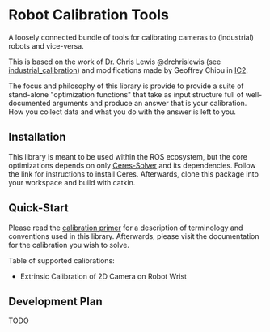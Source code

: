 # Robot Calibration Tools
A loosely connected bundle of tools for calibrating cameras to (industrial) robots and vice-versa.

This is based on the work of Dr. Chris Lewis @drchrislewis (see [industrial_calibration](https://github.com/ros-industrial/industrial_calibration)) and modifications made by Geoffrey Chiou in [IC2](https://github.com/geoffreychiou/IC2/). 

The focus and philosophy of this library is provide to provide a suite of stand-alone "optimization functions" that take as input structure full of well-documented arguments and produce an answer that is your calibration. How you collect data and what you do with the answer is left to you.

## Installation
This library is meant to be used within the ROS ecosystem, but the core optimizations depends on only [Ceres-Solver](http://ceres-solver.org/installation.html) and its dependencies. Follow the link for instructions to install Ceres. Afterwards, clone this package into your workspace and build with catkin.

## Quick-Start
Please read the [calibration primer](./cal_primer.md) for a description of terminology and conventions used in this library. Afterwards, please visit the documentation for the calibration you wish to solve.

Table of supported calibrations:
 - Extrinsic Calibration of 2D Camera on Robot Wrist

## Development Plan
TODO


